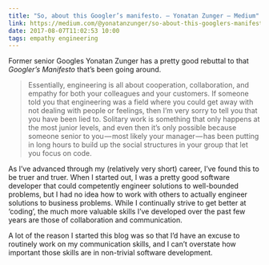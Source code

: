 ```yaml
---
title: "So, about this Googler’s manifesto. – Yonatan Zunger – Medium"
link: https://medium.com/@yonatanzunger/so-about-this-googlers-manifesto-1e3773ed1788
date: 2017-08-07T11:02:53 10:00
tags: empathy engineering
---
```


Former senior Googles Yonatan Zunger has a pretty good rebuttal to that _Googler’s Manifesto_ that’s been going around. 

> Essentially, engineering is all about cooperation, collaboration, and empathy for both your colleagues and your customers. If someone told you that engineering was a field where you could get away with not dealing with people or feelings, then I’m very sorry to tell you that you have been lied to. Solitary work is something that only happens at the most junior levels, and even then it’s only possible because someone senior to you — most likely your manager — has been putting in long hours to build up the social structures in your group that let you focus on code.

As I’ve advanced through my (relatively very short) career, I’ve found this to be truer and truer. When I started out, I was a pretty good software developer that could competently engineer solutions to well-bounded problems, but I had no idea how to work with others to actually engineer solutions to business problems. While I continually strive to get better at ‘coding’, the much more valuable skills I’ve developed over the past few years are those of collaboration and communication.

A lot of the reason I started this blog was so that I’d have an excuse to routinely work on my communication skills, and I can’t overstate how important those skills are in non-trivial software development.